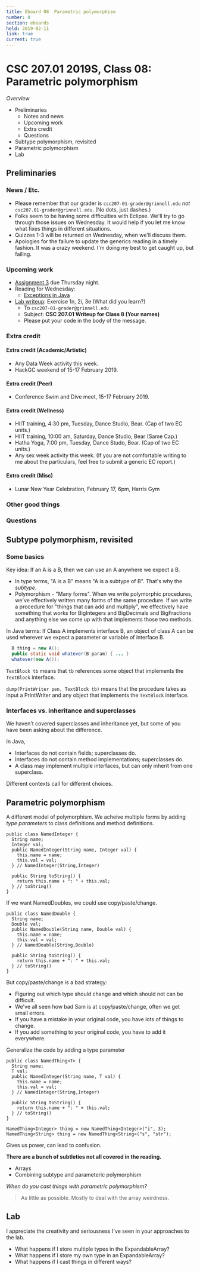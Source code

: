 ```yaml
---
title: Eboard 08  Parametric polymorphism
number: 8
section: eboards
held: 2019-02-11
link: true
current: true
---
```

CSC 207.01 2019S, Class 08:  Parametric polymorphism
====================================================

_Overview_

* Preliminaries
    * Notes and news
    * Upcoming work
    * Extra credit
    * Questions
* Subtype polymorphism, revisited
* Parametric polymorphism
* Lab

Preliminaries
-------------

### News / Etc.

* Please remember that our grader is `csc207-01-grader@grinnell.edu` 
  *not* `csc207.01-grader@grinnell.edu`.  (No dots, just dashes.)
* Folks seem to be having some difficulties with Eclipse.  We'll try to
  go through those issues on Wednesday.  It would help if you let me
  know what fixes things in different situations.
* Quizzes 1-3 will be returned on Wednesday, when we'll discuss them.
* Apologies for the failure to update the generics reading in a timely
  fashion.  It was a crazy weekend.  I'm doing my best to get caught up,
  but failing.

### Upcoming work

* [Assignment 3](../assignments/assignment03) due Thursday night.
* Reading for Wednesday:
    * [Exceptions in Java](../readings/exceptions)
* [Lab writeup](../writeups/writeup08): Exercise 1n, 2i, 3e (What did you learn?)
    * To `csc207-01-grader@grinnell.edu`
    * Subject: **CSC 207.01 Writeup for Class 8 (Your names)**
    * Please put your code in the body of the message.

### Extra credit

#### Extra credit (Academic/Artistic)

* Any Data Week activity this week.
* HackGC weekend of 15-17 February 2019.

#### Extra credit (Peer)

* Conference Swim and Dive meet, 15-17 February 2019.  

#### Extra credit (Wellness)

* HIIT training, 4:30 pm, Tuesday, Dance Studio, Bear.  (Cap of two EC units.)
* HIIT training, 10:00 am, Saturday, Dance Studio, Bear (Same Cap.)
* Hatha Yoga, 7:00 pm, Tuesday, Dance Studo, Bear.  (Cap of two EC units.)
* Any sex week activity this week.  (If you are not comfortable writing
  to me about the particulars, feel free to submit a generic EC report.)

#### Extra credit (Misc)

* Lunar New Year Celebration, February 17, 6pm, Harris Gym

### Other good things

### Questions

Subtype polymorphism, revisited
-------------------------------

### Some basics

Key idea: If an A is a B, then we can use an A anywhere we expect a B.

* In type terms, "A is a B" means "A is a subtype of B".  That's
  why the *subtype*.
* Polymorphism - "Many forms".  When we write polymorphic procedures,
  we've effectively written many forms of the same procedure.  If we
  write a procedure for "things that can add and multiply", we effectively
  have something that works for BigIntegers and BigDecimals and BigFractions
  and anything else we come up with that implements those two methods.

In Java terms: If Class A implements interface B, an object of class A
can be used wherever we expect a parameter or variable of interface B.

```java
  B thing = new A();
  public static void whatever(B param) { ... }
  whatever(new A());
```

`TextBlock tb` means that `tb` references some object that implements
the `TextBlock` interface.

`dump(PrintWriter pen, TextBlock tb)` means that the procedure takes
as input a PrintWriter and any object that implements the `TextBlock`
interface.

### Interfaces vs. inheritance and superclasses

We haven't covered superclasses and inheritance yet, but some of you
have been asking about the difference.

In Java,

* Interfaces do not contain fields; superclasses do.
* Interfaces do not contain method implementations; superclasses do.
* A class may implement multiple interfaces, but can only inherit from
  one superclass.

Different contexts call for different choices.

Parametric polymorphism
-----------------------

A different model of polymorphism.  We acheive multiple forms by adding
*type parameters* to class definitions and method definitions.

```
public class NamedInteger {
  String name;
  Integer val;
  public NamedInteger(String name, Integer val) {
    this.name = name;
    this.val = val;
  } // NamedInteger(String,Integer)

  public String toString() {
    return this.name + ": " + this.val;
  } // toString()
}
```

If we want NamedDoubles, we could use copy/paste/change.

```
public class NamedDouble {
  String name;
  Double val;
  public NamedDouble(String name, Double val) {
    this.name = name;
    this.val = val;
  } // NamedDouble(String,Double)

  public String toString() {
    return this.name + ": " + this.val;
  } // toString()
}
```

But copy/paste/change is a bad strategy:

* Figuring out which type should change and which should not can be
  difficult.
* We've all seen how bad Sam is at copy/paste/change, often we get
  small errors.
* If you have a mistake in your original code, you have lots of
  things to change.
* If you add something to your original code, you have to add it everywhere.

Generalize the code by adding a type parameter

```
public class NamedThing<T> {
  String name;
  T val;
  public NamedInteger(String name, T val) {
    this.name = name;
    this.val = val;
  } // NamedInteger(String,Integer)

  public String toString() {
    return this.name + ": " + this.val;
  } // toString()
}
```

```
NamedThing<Integer> thing = new NamedThing<Integer>("i", 3);
NamedThing<String> thing = new NamedThing<String>("s", "str");
```

Gives us power, can lead to confusion.

**There are a bunch of subtleties not all covered in the reading.**

* Arrays
* Combining subtype and parameteric polymorphism

_When do you cast things with parametric polymorphism?_

> As little as possible.  Mostly to deal with the array weirdness.

Lab
---

I appreciate the creativity and seriousness I've seen in your approaches 
to the lab.

* What happens if I store multiple types in the ExpandableArray?
* What happens if I store my own type in an ExpandableArray?
* What happens if I cast things in different ways?

